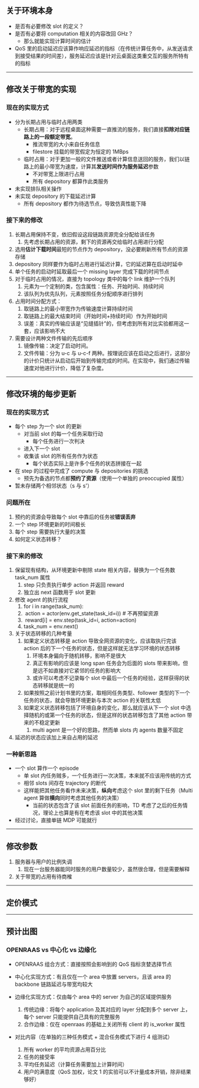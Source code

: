 ## 关于环境本身

- 是否有必要修改 slot 的定义？
- 是否有必要将 computation 相关的内容改回 GHz？
  - 那么就能实现计算时间的估计
- QoS 里的启动延迟应该算作响应延迟的指标（在传统计算任务中，从发送请求到接受结果的时间差），服务延迟应该是针对云桌面这类重交互的服务所特有的指标



---

## 修改关于带宽的实现

### 现在的实现方式

- 分为长期占用与临时占用两类
  - 长期占用：对于远程桌面这种需要一直推流的服务，我们直接**扣除对应链路上的一段额定带宽**。
    - 推流带宽的大小来自任务信息
    - filestore 挂载的带宽假定为恒定的 1MBps
  - 临时占用：对于更加一般的文件推送或者计算信息送回的服务，我们以链路上的最小带宽为速度，计算其**发送时间作为服务延迟**参数
    - 不对带宽上限进行占用
    - 所有 depository 都算作此类服务
- 未实现排队相关操作
- 未实现 depository 的下载延迟计算
  - 所有 depository 都作为待选节点，导致仿真性能下降

### 接下来的修改

1. 长期占用保持不变，依旧假设这段链路资源完全分配给该任务
   1. 先考虑长期占用的资源，剩下的资源再交给临时占用进行分配
2.  选用**估计下载时间**最短的节点作为 depository，没必要刷新所有节点的资源存储
   1. depository 同样要作为临时占用进行延迟计算，它的延迟算在启动时延中
   2. 单个任务的启动时延取最后一个 missing layer 完成下载的时间节点
3. 对于临时占用的情况，直接为 topology 类中的每个 link 维护一个队列
   1. 元素为一个定制的类，包含属性：任务、开始时间、持续时间
   2. 该队列为优先队列，元素按照任务分配顺序进行排列
4. 占用时间分配方式：
   1. 取链路上的最小带宽作为传输速度计算持续时间
   2. 取链路上的最大结束时间（开始时间+持续时间）作为开始时间
   3. 误差：真实的传输应该是“见缝插针”的，但考虑到所有对比实验都用这一套，应该影响不大
5. 需要设计两种文件传输的先后顺序
   1. 镜像传输：决定了启动时间。
   2. 文件传输：分为 u-c 与 u-c-f 两种。按理说应该在启动之后进行，这部分的计价只统计从启动后开始到传输完成的时间。在实现中，我们通过传输速度对他进行计价，降低了复杂度。

---

## 修改环境的每步更新

### 现在的实现方式

- 每个 step 为一个 slot 的更新
  - 对当前 slot 的每一个任务采取行动
    - 每个任务进行一次判决
  - 进入下一个 slot
  - 收集该 slot 的所有任务作为状态
    - 每个状态实际上是许多个任务的状态拼接在一起
- 在 step 的过程中完成了 compute 与 depositories 的挑选
  - 预先为备选的节点都**预约了资源**（使用一个单独的 preoccupied 属性）
- 暂未存储两个相邻状态（s 与 s'）

### 问题所在

1. 预约的资源会导致每个 slot 中靠后的任务被**错误丢弃**
2. 一个 step 环境更新的时间极长
3. 每个 step 需要执行大量的决策
4. 如何定义状态转移？

### 接下来的修改

1. 保留现有结构，从环境更新中剔除 state 相关内容，替换为一个任务数 task_num 属性
   1. step 只负责执行单步 action 并返回 reward
   2. 独立出 next 函数用于 slot 更新
2. 修改 agent 的执行流程
   1. for i in range(task_num):
   2. ​      action = actor(env.get_state(task_id=i))    # 不再预留资源
   3. ​      reward[i] = env.step(task_id=i, action=action)
   4. task_num = env.next()
3. 关于状态转移的几种考量
   1. 如果定义状态转移是 action 导致全网资源的变化，应该取执行完该 action 后的下一个任务的状态，但是这样就无法学习环境的状态转移
      1. 环境本身偏向于随机转移，影响不是很大
      2. 真正有影响的应该是 long span 任务会为后面的 slots 带来影响，但是远不如直接对它紧邻的任务的影响大
      3. 或许可以考虑不记录每个 slot 中最后一个任务的经验，这样获得的状态转移就是统一的
   2. 如果按照之前计划书里的方案，取相同任务类型、follower 类型的下一个任务的状态，就会导致环境更新与本次 action 的关联性太低
   3. 如果定义状态转移包括了环境自身的变化，那么就应该从下一个 slot 中选择随机的或第一个任务的状态，但是这样的状态转移包含了其他 action 带来的不稳定更新
      1. multi agent 是一个好的思路，然而单 slots 内 agents 数量不固定
4. 延迟的状态应该加上来自占用的延迟

### 一种新思路

- 一个 slot 算作一个 episode
  - 单 slot 内任务贼多，一个任务进行一次决策，本来就不应该用传统的方式
  - 相邻 slots 间存在 trajectory 的断代
  - 这样能把其他任务看作未来决策，**纵向**考虑这个 slot 里的剩下任务（Multi agent 算做**横向**同时考虑其他任务的决策）
    - 当前的状态包含了该 slot 前面任务的影响，TD 考虑了之后的任务情况，理论上也算是有在考虑该 slot 中的其他决策
- 经过讨论，直接单链 MDP 可能就行

---

## 修改参数

1. 服务器与用户的比例失调
   1. 现在一台服务器能同时服务的用户数量较少，虽然很合理，但是需要解释
2. 关于带宽的占用有待商榷

---

## 定价模式



---

## 预计出图

### OPENRAAS vs 中心化 vs 边缘化

- OPENRAAS 组合方式：直接按照会影响到的 QoS 指标贪婪选择节点
- 中心化实现方式：有且仅在一个 area 中放置 servers，且该 area 的 backbone 链路延迟与带宽均较大
- 边缘化实现方式：仅由每个 area 中的 server 为自己的区域提供服务
  1. 传统边缘：将每个 application 及其对应的 layer 分配到多个 server 上，每个 server 只能提供自己具有的完整服务
  2. 合作边缘：仅在 openraas 的基础上关闭所有 client 的 is_worker 属性

- 对比内容（在单独的三种任务模式 + 混合任务模式下进行 4 组测试）
  1. 所有 worker 的平均资源占用百分比
  2. 任务的接受率
  3. 平均任务延迟（计算任务需要加上计算时间）
  4. 用户的满意度（QoS 加权，论文 1 的实验可以不计量成本开销，除非结果够好）